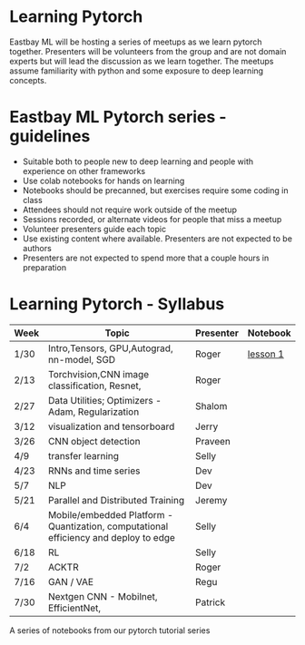 # Learning Pytorch
Eastbay ML will be hosting a series of meetups as we learn pytorch together. Presenters will be volunteers from the group and are not domain experts but will lead the discussion as we learn together.  The meetups assume familiarity with python and some exposure to deep learning concepts.

# Eastbay ML Pytorch series - guidelines				
* Suitable both to people new to deep learning and people with experience on other frameworks			
*	Use colab notebooks for hands on learning	
*	Notebooks should be precanned, but exercises require some coding in class			
*	Attendees should not require work outside of the meetup			
*	Sessions recorded, or alternate videos for people that miss a meetup
* Volunteer presenters guide each topic		
* Use existing content where available. Presenters are not expected to be authors
* Presenters are not expected to spend more that a couple hours in preparation

# Learning Pytorch - Syllabus

Week|	Topic	|Presenter	|Notebook
-|-|-|-
1/30|	Intro,Tensors, GPU,Autograd, nn-model, SGD	|Roger|	[lesson 1](https://colab.research.google.com/github/EastbayML/pytorch_tutorial/blob/master/pytorch_tutorial1.ipynb)
2/13|	Torchvision,CNN image classification, Resnet,	|Roger	|
2/27|	Data Utilities; Optimizers -  Adam,  Regularization	|Shalom	|
3/12|	visualization and tensorboard	|Jerry	|
3/26|	CNN object detection	|Praveen	|
4/9|	transfer learning|	Selly	|
4/23|	RNNs and time series	|Dev	|
5/7|	NLP	|Dev	|
5/21|	Parallel and Distributed Training	|Jeremy	|
6/4|	Mobile/embedded Platform - Quantization, computational efficiency and deploy to edge	|Selly	|
6/18|	RL	|Selly	|
7/2|	ACKTR	|Roger	|
7/16|	GAN / VAE	|Regu	|
7/30|	 Nextgen CNN - Mobilnet, EfficientNet,	|Patrick	|

A series of notebooks from our pytorch tutorial series
